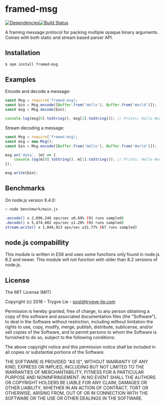 # framed-msg

[![Dependencies](https://img.shields.io/david/trygve-lie/framed-msg.svg?style=flat-square)](https://david-dm.org/trygve-lie/framed-msg)[![Build Status](http://img.shields.io/travis/trygve-lie/framed-msg/master.svg?style=flat-square)](https://travis-ci.org/trygve-lie/framed-msg)

A framing message protocol for packing multiple opaque binary arguments. Comes
with both static and stream based parser API.

## Installation

```bash
$ npm install framed-msg
```

## Examples

Encode and decode a message:

```js
const Msg = require('framed-msg);
const bin = Msg.encode([Buffer.from('Hello'), Buffer.from('World')]);
const msg = Msg.decode(bin);

console.log(msg[0].toString(), msg[1].toString()); // Prints; Hello World
```

Stream decoding a message:

```js
const Msg = require('framed-msg);
const msg = new Msg();
const bin = Msg.encode([Buffer.from('Hello'), Buffer.from('World')]);

msg.on('data', (m) => {
    console.log(m[0].toString(), m[1].toString()); // Prints; Hello World
});

msg.write(bin);
```


## Benchmarks

On node.js version 9.4.0:

```sh
> node benchmark/main.js

.encode() x 2,096,246 ops/sec ±0.69% (91 runs sampled)
.decode() x 5,474,602 ops/sec ±1.20% (93 runs sampled)
stream.write() x 1,044,913 ops/sec ±31.77% (67 runs sampled)
```


## node.js compabillity

This module is written in ES6 and uses some functions only found in node.js 8.2
and newer. This module will not function with older than 8.2 versions of node.js.


## License

The MIT License (MIT)

Copyright (c) 2018 - Trygve Lie - post@trygve-lie.com

Permission is hereby granted, free of charge, to any person obtaining a copy
of this software and associated documentation files (the "Software"), to deal
in the Software without restriction, including without limitation the rights
to use, copy, modify, merge, publish, distribute, sublicense, and/or sell
copies of the Software, and to permit persons to whom the Software is
furnished to do so, subject to the following conditions:

The above copyright notice and this permission notice shall be included in
all copies or substantial portions of the Software.

THE SOFTWARE IS PROVIDED "AS IS", WITHOUT WARRANTY OF ANY KIND, EXPRESS OR
IMPLIED, INCLUDING BUT NOT LIMITED TO THE WARRANTIES OF MERCHANTABILITY,
FITNESS FOR A PARTICULAR PURPOSE AND NONINFRINGEMENT. IN NO EVENT SHALL THE
AUTHORS OR COPYRIGHT HOLDERS BE LIABLE FOR ANY CLAIM, DAMAGES OR OTHER
LIABILITY, WHETHER IN AN ACTION OF CONTRACT, TORT OR OTHERWISE, ARISING FROM,
OUT OF OR IN CONNECTION WITH THE SOFTWARE OR THE USE OR OTHER DEALINGS IN
THE SOFTWARE.

